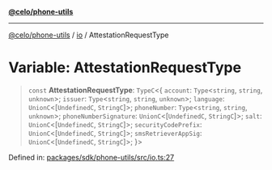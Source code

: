 [**@celo/phone-utils**](../../README.md)

***

[@celo/phone-utils](../../modules.md) / [io](../README.md) / AttestationRequestType

# Variable: AttestationRequestType

> `const` **AttestationRequestType**: `TypeC`\<\{ `account`: `Type`\<`string`, `string`, `unknown`\>; `issuer`: `Type`\<`string`, `string`, `unknown`\>; `language`: `UnionC`\<\[`UndefinedC`, `StringC`\]\>; `phoneNumber`: `Type`\<`string`, `string`, `unknown`\>; `phoneNumberSignature`: `UnionC`\<\[`UndefinedC`, `StringC`\]\>; `salt`: `UnionC`\<\[`UndefinedC`, `StringC`\]\>; `securityCodePrefix`: `UnionC`\<\[`UndefinedC`, `StringC`\]\>; `smsRetrieverAppSig`: `UnionC`\<\[`UndefinedC`, `StringC`\]\>; \}\>

Defined in: [packages/sdk/phone-utils/src/io.ts:27](https://github.com/celo-org/developer-tooling/blob/master/packages/sdk/phone-utils/src/io.ts#L27)
